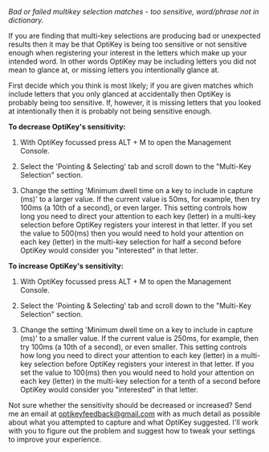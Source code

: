 *Bad or failed multikey selection matches - too sensitive, word/phrase not in dictionary.*

If you are finding that multi-key selections are producing bad or unexpected results then it may be that OptiKey is being too sensitive or not sensitive enough when registering your interest in the letters which make up your intended word. In other words OptiKey may be including letters you did not mean to glance at, or missing letters you intentionally glance at. 

First decide which you think is most likely; if you are given matches which include letters that you only glanced at accidentally then OptiKey is probably being too sensitive. If, however, it is missing letters that you looked at intentionally then it is probably not being sensitive enough.

**To decrease OptiKey's sensitivity:**

1. With OptiKey focussed press ALT + M to open the Management Console.

2. Select the 'Pointing & Selecting' tab and scroll down to the "Multi-Key Selection" section.

3. Change the setting 'Minimum dwell time on a key to include in capture (ms)' to a larger value. If the current value is 50ms, for example, then try 100ms (a 10th of a second), or even larger. This setting controls how long you need to direct your attention to each key (letter) in a multi-key selection before OptiKey registers your interest in that letter. If you set the value to 500(ms) then you would need to hold your attention on each key (letter) in the multi-key selection for half a second before OptiKey would consider you "interested" in that letter. 

**To increase OptiKey's sensitivity:**

1. With OptiKey focussed press ALT + M to open the Management Console.

2. Select the 'Pointing & Selecting' tab and scroll down to the "Multi-Key Selection" section.

3. Change the setting 'Minimum dwell time on a key to include in capture (ms)' to a smaller value. If the current value is 250ms, for example, then try 100ms (a 10th of a second), or even smaller. This setting controls how long you need to direct your attention to each key (letter) in a multi-key selection before OptiKey registers your interest in that letter. If you set the value to 100(ms) then you would need to hold your attention on each key (letter) in the multi-key selection for a tenth of a second before OptiKey would consider you "interested" in that letter.

Not sure whether the sensitivity should be decreased or increased? Send me an email at [optikeyfeedback@gmail.com](mailto:optikeyfeedback@gmail.com) with as much detail as possible about what you attempted to capture and what OptiKey suggested. I'll work with you to figure out the problem and suggest how to tweak your settings to improve your experience.